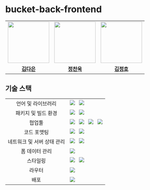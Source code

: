 # bucket-back-frontend

<table>
 <tr>
    <td align="center"><a href="https://github.com/GBAJS754"><img src="https://avatars.githubusercontent.com/GBAJS754" width="130px;" alt=""></a></td>
    <td align="center"><a href="https://github.com/khakhid"><img src="https://avatars.githubusercontent.com/seeyoujeong" width="130px;" alt=""></a></td>
    <td align="center"><a href="https://github.com/wukdddang"><img src="https://avatars.githubusercontent.com/perfumeplaylist" width="130px;" alt=""></a></td>
  </tr>
  <tr>
    <td align="center"><a href="https://github.com/GBAJS754"><b>김다은</b></a></td>
    <td align="center"><a href="https://github.com/GBAJS754"><b>정찬욱</b></a></td>
    <td align="center"><a href="https://github.com/GBAJS754"><b>김정호</b></a></td>
  </tr>
</table>

## 기술 스택

<table>
  <tr>
    <td align="center">언어 및 라이브러리</td>
    <td>
      <img src="https://img.shields.io/badge/React-61DAFB?logo=react&logoColor=000&style=for-the-badge"/>
      &nbsp
      <img src="https://img.shields.io/badge/TypeScript-3178C6?logo=typescript&logoColor=fff&style=for-the-badge"/>
    </td>
  </tr>
  <tr>
    <td align="center">패키지 및 빌드 환경</td>
    <td>
      <img src="https://img.shields.io/badge/NPM-CB3837?style=for-the-badge&logo=Npm&logoColor=white"/>
      &nbsp
      <img src="https://img.shields.io/badge/Vite-646CFF?logo=vite&logoColor=fff&style=for-the-badge"/>
    </td>
  </tr>
  <tr>
    <td align="center">협업툴</td>
    <td>
      <img src="https://img.shields.io/badge/GitHub-181717?style=for-the-badge&logo=GitHub&logoColor=white"/>
      &nbsp 
      <img src="https://img.shields.io/badge/Notion-5a5d69?style=for-the-badge&logo=Notion&logoColor=white"/>
      &nbsp
      <img src="https://img.shields.io/badge/Slack-4A154B?style=for-the-badge&logo=Slack&logoColor=white"/>
      &nbsp 
      <img src="https://img.shields.io/badge/Figma-d90f42?style=for-the-badge&logo=Figma&logoColor=white"/> 
    </td>
  </tr>
  <tr>
    <td align="center">코드 포맷팅</td>
    <td>
      <img src="https://img.shields.io/badge/ESLint-4B32C3?logo=eslint&logoColor=fff&style=for-the-badge"/>
      &nbsp
      <img src="https://img.shields.io/badge/Prettier-F7B93E?logo=prettier&logoColor=fff&style=for-the-badge"/>
    </td>
  </tr>
  <tr>
    <td align="center">네트워크 및 서버 상태 관리</td>
    <td>
      <img src="https://img.shields.io/badge/Axios-5A29E4?logo=axios&logoColor=fff&style=for-the-badge"/>
      &nbsp
      <img src="https://img.shields.io/badge/tanstack%20query-FF4154?logo=reactquery&logoColor=fff&style=for-the-badge"/>
    </td>
  </tr>
  <tr>
    <td align="center">폼 데이터 관리</td>
    <td>
      <img src="https://img.shields.io/badge/React%20Hook%20Form-EC5990?logo=reacthookform&logoColor=fff&style=for-the-badge"/>
    </td>
  </tr>
  <tr>
    <td align="center">스타일링</td>
    <td>
      <img src="https://img.shields.io/badge/emotion-DB7093?logo=styledcomponents&logoColor=fff&style=for-the-badge"/>
      &nbsp
      <img src="https://img.shields.io/badge/Chakra%20UI-319795?logo=chakraui&logoColor=fff&style=for-the-badge"/>
    </td>
  </tr>
  <tr>
    <td align="center">라우터</td>
    <td>
      <img src="https://img.shields.io/badge/React%20Router-CA4245?logo=reactrouter&logoColor=fff&style=for-the-badge"/>
    </td>
  </tr>
  <tr>
    <td align="center">배포</td>
    <td>
      <img src="https://img.shields.io/badge/vercel-%23000000.svg?style=for-the-badge&logo=vercel&logoColor=white"/>
    </td>
  </tr>
</table>
